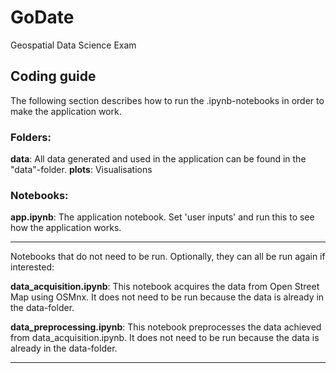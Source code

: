 # GoDate
Geospatial Data Science Exam

## Coding guide

The following section describes how to run the .ipynb-notebooks in order to make the application work. 

### Folders:

**data**: All data generated and used in the application can be found in the "data"-folder.
**plots**: Visualisations

### Notebooks:

**app.ipynb**: The application notebook. Set 'user inputs' and run this to see how the application works. 

---------------------------------------

Notebooks that do not need to be run. Optionally, they can all be run again if interested:

**data_acquisition.ipynb**: This notebook acquires the data from Open Street Map using OSMnx. It does not need to be run because the data
is already in the data-folder.

**data_preprocessing.ipynb**: This notebook preprocesses the data achieved from data_acquisition.ipynb. It does not need to be run because the data
is already in the data-folder.

---------------------------------------



